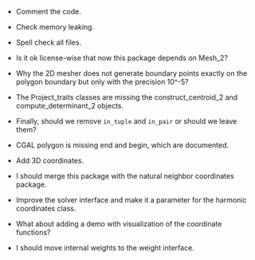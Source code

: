 * Comment the code.
* Check memory leaking.
* Spell check all files.

* Is it ok license-wise that now this package depends on Mesh_2?
* Why the 2D mesher does not generate boundary points exactly on the polygon boundary but only with the precision 10^-5?
* The Project_traits classes are missing the construct_centroid_2 and compute_determinant_2 objects.
* Finally, should we remove `in_tuple` and `in_pair` or should we leave them?
* CGAL polygon is missing end and begin, which are documented.

* Add 3D coordinates.
* I should merge this package with the natural neighbor coordinates package.
* Improve the solver interface and make it a parameter for the harmonic coordinates class.
* What about adding a demo with visualization of the coordinate functions?
* I should move internal weights to the weight interface.
